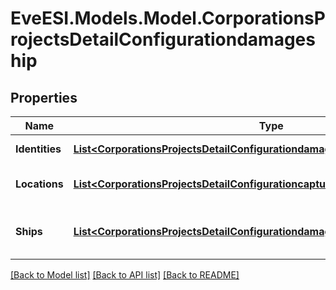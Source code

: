 # EveESI.Models.Model.CorporationsProjectsDetailConfigurationdamageship

## Properties

Name | Type | Description | Notes
------------ | ------------- | ------------- | -------------
**Identities** | [**List&lt;CorporationsProjectsDetailConfigurationdamageshipIdentitiesInner&gt;**](CorporationsProjectsDetailConfigurationdamageshipIdentitiesInner.md) | Identity of capsuleer | [optional] 
**Locations** | [**List&lt;CorporationsProjectsDetailConfigurationcapturefwcomplexLocationsInner&gt;**](CorporationsProjectsDetailConfigurationcapturefwcomplexLocationsInner.md) | Location of capsuleer&#39;s ship | [optional] 
**Ships** | [**List&lt;CorporationsProjectsDetailConfigurationdamageshipShipsInner&gt;**](CorporationsProjectsDetailConfigurationdamageshipShipsInner.md) | Ship-type of capsuleer&#39;s ship | [optional] 

[[Back to Model list]](../README.md#documentation-for-models) [[Back to API list]](../README.md#documentation-for-api-endpoints) [[Back to README]](../README.md)

